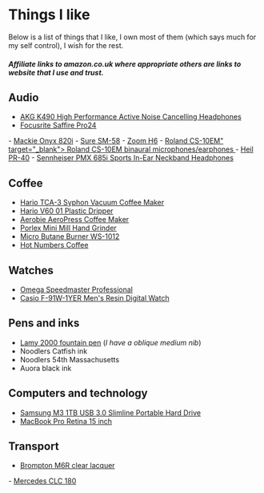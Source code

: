 # Things I like

Below is a list of things that I like, I own most of them (which says much for my self control), I wish for the rest. 

##### Affiliate links to amazon.co.uk where appropriate others are links to website that I use and trust. 

## Audio

- <a href="http://www.amazon.co.uk/gp/product/B005LBQ7F0/ref=as_li_ss_tl?ie=UTF8&camp=1634&creative=19450&creativeASIN=B005LBQ7F0&linkCode=as2&tag=bowingercom-21" target="_blank">AKG K490 High Performance Active Noise Cancelling Headphones</a>
- <a href="http://www.dv247.com/computer-hardware/focusrite-saffire-pro-24-firewire-audio-interface--65633" target="_blank">Focusrite Saffire Pro24
</a>
- <a href="http://www.dv247.com/mixers/mackie-onyx-820i--67610" target="_blank">Mackie Onyx 820i</a>
- <a href="http://www.dv247.com/microphones/shure-sm58--13248" target="_blank">Sure SM-58</a>
- <a href="http://www.thomann.de/gb/zoom_h6.htm?sid=9ca0b5db6efb8bcc51914c8886b11ca1" target="_blank">Zoom H6</a>
- <a href="http://www.amazon.co.uk/gp/product/B003QGPCTE/ref=as_li_ss_tl?ie=UTF8&camp=1634&creative=19450&creativeASIN=B003QGPCTE&linkCode=as2&tag=bowingercom-21">Roland CS-10EM" target="_blank"> Roland CS-10EM binaural microphones/earphones
</a>
- <a href="http://wsplc.com" target="_blank">Heil PR-40</a>
- <a href="http://www.amazon.co.uk/gp/product/B0094R4Q6Y/ref=as_li_ss_tl?ie=UTF8&camp=1634&creative=19450&creativeASIN=B0094R4Q6Y&linkCode=as2&tag=bowingercom-21" target="_blank">Sennheiser PMX 685i Sports In-Ear Neckband Headphones</a>

## Coffee

- <a href="http://www.amazon.co.uk/gp/product/B000IKLQY6/ref=as_li_ss_tl?ie=UTF8&camp=1634&creative=19450&creativeASIN=B000IKLQY6&linkCode=as2&tag=bowingercom-21" target="_blank">Hario TCA-3 Syphon Vacuum Coffee Maker</a>
- <a href="http://www.amazon.co.uk/gp/product/B00FDOXRIK/ref=as_li_ss_tl?ie=UTF8&camp=1634&creative=19450&creativeASIN=B00FDOXRIK&linkCode=as2&tag=bowingercom-21" target="_blank">Hario V60 01 Plastic Dripper</a>
- <a href="http://www.amazon.co.uk/gp/product/B000GXZ2GS/ref=as_li_ss_tl?ie=UTF8&camp=1634&creative=19450&creativeASIN=B000GXZ2GS&linkCode=as2&tag=bowingercom-21" target="_blank">Aerobie AeroPress Coffee Maker</a>
- <a href="http://www.amazon.co.uk/gp/product/B0044ZA066/ref=as_li_ss_tl?ie=UTF8&camp=1634&creative=19450&creativeASIN=B0044ZA066&linkCode=as2&tag=bowingercom-21" target="_blank">Porlex Mini Mill Hand Grinder</a>
- <a href="http://www.amazon.co.uk/gp/product/B00E678M0S/ref=as_li_ss_tl?ie=UTF8&camp=1634&creative=19450&creativeASIN=B00E678M0S&linkCode=as2&tag=bowingercom-21" target="_blank">Micro Butane Burner WS-1012</a>
- <a href="http://hotnumberscoffee.co.uk/" target="_blank">Hot Numbers Coffee</a>

## Watches

- <a href="http://www.amazon.co.uk/gp/product/B000EJPDOK/ref=as_li_ss_tl?ie=UTF8&camp=1634&creative=19450&creativeASIN=B000EJPDOK&linkCode=as2&tag=bowingercom-21" target="_blank">Omega Speedmaster Professional</a>
- <a href="http://www.amazon.co.uk/gp/product/B000J34HN4/ref=as_li_ss_tl?ie=UTF8&camp=1634&creative=19450&creativeASIN=B000J34HN4&linkCode=as2&tag=bowingercom-21" target="_blank">Casio F-91W-1YER Men's Resin Digital Watch</a>

## Pens and inks

- <a href="http://www.amazon.co.uk/gp/product/B000G0EJBA/ref=as_li_ss_tl?ie=UTF8&camp=1634&creative=19450&creativeASIN=B000G0EJBA&linkCode=as2&tag=bowingercom-21" target="_blank">Lamy 2000 fountain pen</a> (*I have a oblique medium nib*)
- Noodlers Catfish ink
- Noodlers 54th Massachusetts
- Auora black ink

## Computers and technology

- <a href="http://www.amazon.co.uk/gp/product/B008PABFX8/ref=as_li_ss_tl?ie=UTF8&camp=1634&creative=19450&creativeASIN=B008PABFX8&linkCode=as2&tag=bowingercom-21" target="_blank">Samsung M3 1TB USB 3.0 Slimline Portable Hard Drive</a>
- <a href="http://store.apple.com/uk/buy-mac/macbook-pro" target="_blank">MacBook Pro Retina 15 inch</a>

## Transport

- <a href="http://portapedalbike.com/products-page/brompton/brompton-m6r-12-gearing-all-raw-lacquer-6/" target="_blank">Brompton M6R clear lacquer
</a>
- <a href="http://www.autotrader.co.uk/articles/2009/02/cars/mercedes-benz/clc/mercedes-clc-car-review" target="_blank">Mercedes CLC 180
</a>

